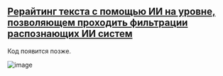 ## [Рерайтинг текста с помощью ИИ на уровне, позволяющем проходить фильтрации распознающих ИИ систем](https://zavodit.ru/ru/profile/events-participant/event/85)

Код появится позже.

![image](https://github.com/user-attachments/assets/f098c30e-1e54-4ef2-8b66-fd26cce12ee3)
